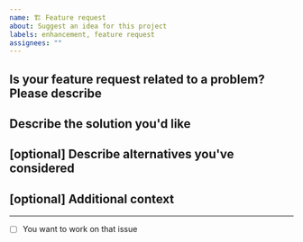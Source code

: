 ```yaml
---
name: 🏗️ Feature request
about: Suggest an idea for this project
labels: enhancement, feature request
assignees: ""
---
```


## Is your feature request related to a problem? Please describe

<!-- A clear and concise description of what the problem is. Ex. I'm always frustrated when [...] -->

## Describe the solution you'd like

<!-- A clear and concise description of what you want to happen. -->

## [optional] Describe alternatives you've considered

<!-- A clear and concise description of any alternative solutions or features you've considered. -->

## [optional] Additional context

<!-- Add any other context or screenshots about the feature request here. -->

---

- [ ] You want to work on that issue

